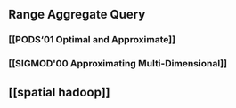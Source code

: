 ## Range Aggregate Query
### [[PODS‘01 Optimal and Approximate]]
### [[SIGMOD'00 Approximating Multi-Dimensional]]
###
##
##
## [[spatial hadoop]]
##
